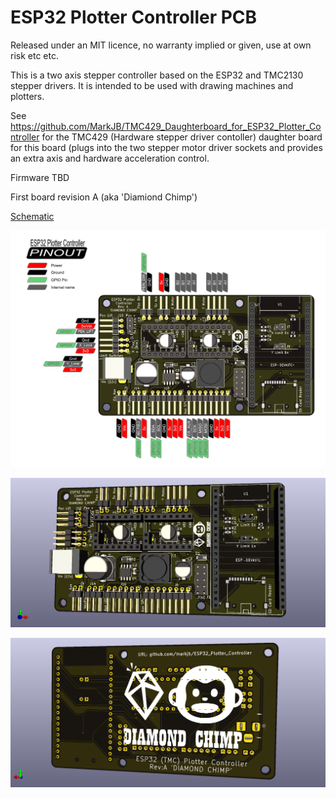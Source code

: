 # ESP32 Plotter Controller PCB
 
Released under an MIT licence, no warranty implied or given, use at own risk etc etc.

This is a two axis stepper controller based on the ESP32 and TMC2130 stepper drivers. It is intended to be used with drawing machines and plotters.

See https://github.com/MarkJB/TMC429_Daughterboard_for_ESP32_Plotter_Controller for the TMC429 (Hardware stepper driver contoller) daughter board for this board (plugs into the two stepper motor driver sockets and provides an extra axis and hardware acceleration control.

Firmware TBD

First board revision A (aka 'Diamiond Chimp')

[Schematic]( https://github.com/MarkJB/ESP32_Plotter_Controller/blob/main/ESP32_Plotter_Controller_Schematic_RevA.pdf )

![Pinmap]( https://github.com/MarkJB/ESP32_Plotter_Controller/blob/main/Plotter_pinmap.png )

![Render of top of board]( https://github.com/MarkJB/ESP32_Plotter_Controller/blob/main/ESP32_Plotter_Controller_revA_top.png )

![Render of bottom of board]( https://github.com/MarkJB/ESP32_Plotter_Controller/blob/main/ESP32_Plotter_Controller_revA_bottom.png )


